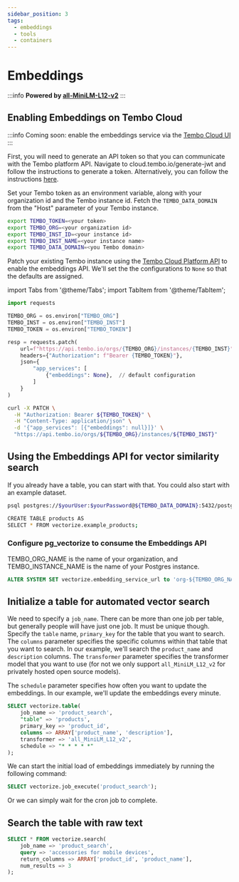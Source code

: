 ```yaml
---
sidebar_position: 3
tags:
  - embeddings
  - tools
  - containers
---
```


# Embeddings

:::info
**Powered by [all-MiniLM-L12-v2](https://huggingface.co/sentence-transformers/all-MiniLM-L12-v2)**
:::

## Enabling Embeddings on Tembo Cloud

:::info
Coming soon: enable the embeddings service via the [Tembo Cloud UI](https://cloud.tembo.io)
:::

First, you will need to generate an API token so that you can communicate with the Tembo platform API. Navigate to cloud.tembo.io/generate-jwt and follow the instructions to generate a token. Alternatively, you can follow the instructions [here](https://tembo.io/docs/tembo-cloud/security-and-authentication/api-authentication).

Set your Tembo token as an environment variable, along with your organization id and the Tembo instance id. Fetch the `TEMBO_DATA_DOMAIN` from the "Host" parameter of your Tembo instance.

```bash
export TEMBO_TOKEN=<your token>
export TEMBO_ORG=<your organization id>
export TEMBO_INST_ID=<your instance id>
export TEMBO_INST_NAME=<your instance name>
export TEMBO_DATA_DOMAIN=<you Tembo domain>
```

Patch your existing Tembo instance using the [Tembo Cloud Platform API](https://tembo.io/docs/tembo-cloud/openapi) to enable the embeddings API. We'll set the the configurations to `None` so that the defaults are assigned.

import Tabs from '@theme/Tabs';
import TabItem from '@theme/TabItem';

<Tabs>
<TabItem value="py" label="Python">

```py
import requests

TEMBO_ORG = os.environ["TEMBO_ORG"]
TEMBO_INST = os.environ["TEMBO_INST"]
TEMBO_TOKEN = os.environ["TEMBO_TOKEN"]

resp = requests.patch(
    url=f"https://api.tembo.io/orgs/{TEMBO_ORG}/instances/{TEMBO_INST}",
    headers={"Authorization": f"Bearer {TEMBO_TOKEN}"},
    json={
        "app_services": [
            {"embeddings": None},  // default configuration
        ]
    }
)
```

</TabItem>

<TabItem value="curl" label="Curl">

```bash
curl -X PATCH \
  -H "Authorization: Bearer ${TEMBO_TOKEN}" \
  -H "Content-Type: application/json" \
  -d '{"app_services": [{"embeddings": null}]}' \
  "https://api.tembo.io/orgs/${TEMBO_ORG}/instances/${TEMBO_INST}"
```

</TabItem>
</Tabs>

## Using the Embeddings API for vector similarity search

If you already have a table, you can start with that. You could also start with an example dataset.


```bash
psql postgres://$yourUser:$yourPassword@${TEMBO_DATA_DOMAIN}:5432/postgres

CREATE TABLE products AS 
SELECT * FROM vectorize.example_products;
```

### Configure pg_vectorize to consume the Embeddings API

TEMBO_ORG_NAME is  the name of your organization, and TEMBO_INSTANCE_NAME is the name of your Postgres instance.

```sql
ALTER SYSTEM SET vectorize.embedding_service_url to 'org-${TEMBO_ORG_NAME}-inst-${TEMBO_INSTANCE_NAME}-embeddings.${TEMBO_ORG_NAME}-inst-${TEMBO_INSTANCE_NAME}.svc.cluster.local:3000/v1/embeddings';
```

## Initialize a table for automated vector search

We need to specify a `job_name`. There can be more than one job per table, but generally people will have just one job. It must be unique though. Specify the `table` name, `primary_key` for the table that you want to search. The `columns`
parameter specifies the specific columns within that table that you want to search. In our example, we'll search the `product_name` and `description` columns. The `transformer` parameter specifies the transformer model that you want to use (for not we only support `all_MiniLM_L12_v2` for privately hosted open source models). 

The `schedule` parameter specifies how often you want to update the embeddings. In our example, we'll update the embeddings every minute.


```sql
SELECT vectorize.table(
    job_name => 'product_search',
    "table" => 'products',
    primary_key => 'product_id',
    columns => ARRAY['product_name', 'description'],
    transformer => 'all_MiniLM_L12_v2',
    schedule => "* * * * *"
);
```
We can start the initial load of embeddings immediately by running the following command:

```sql
SELECT vectorize.job_execute('product_search');
```

Or we can simply wait for the cron job to complete.

## Search the table with raw text

```sql
SELECT * FROM vectorize.search(
    job_name => 'product_search',
    query => 'accessories for mobile devices',
    return_columns => ARRAY['product_id', 'product_name'],
    num_results => 3
);
```